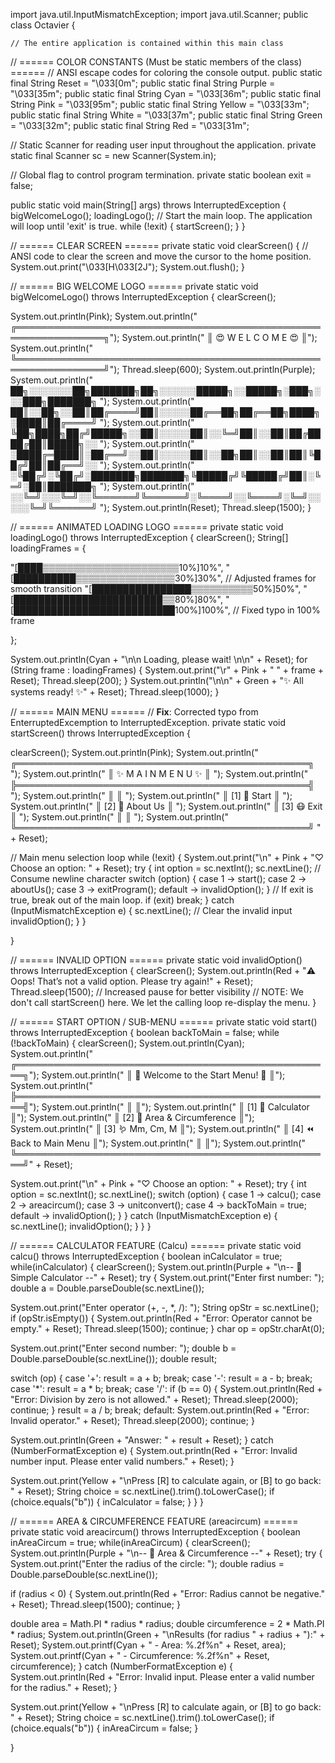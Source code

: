import java.util.InputMismatchException;
   import java.util.Scanner;
   public class Octavier {
   
    // The entire application is contained within this main class
  // ====== COLOR CONSTANTS (Must be static members of the class) ======
  // ANSI escape codes for coloring the console output.
  public static final String Reset = "\033[0m";
  public static final String Purple = "\033[35m";
  public static final String Cyan = "\033[36m";
  public static final String Pink = "\033[95m";
  public static final String Yellow = "\033[33m";
  public static final String White = "\033[37m";
  public static final String Green = "\033[32m";
  public static final String Red = "\033[31m";
  
  // Static Scanner for reading user input throughout the application.
  private static final Scanner sc = new Scanner(System.in);
  
  // Global flag to control program termination.
  private static boolean exit = false;

  public static void main(String[] args) throws InterruptedException {
      bigWelcomeLogo();
      loadingLogo();
      // Start the main loop. The application will loop until 'exit' is true.
      while (!exit) {
          startScreen();
      }
  }
  
  // ====== CLEAR SCREEN ======
  private static void clearScreen() {
      // ANSI code to clear the screen and move the cursor to the home position.
      System.out.print("\033[H\033[2J");
      System.out.flush();
  }
  
  
  // ====== BIG WELCOME LOGO ======
  private static void bigWelcomeLogo() throws InterruptedException {
      clearScreen();
      
   System.out.println(Pink);
      System.out.println("     ╔════════════════════════════════════════════════════════════════╗");
      System.out.println("     ║                   😍 W E L C O M E 😍                         ║");
      System.out.println("     ╚════════════════════════════════════════════════════════════════╝");
      Thread.sleep(600);
      System.out.println(Purple); 
      System.out.println("    ██╗░░░░░░░██╗███████╗██╗░░░░░░█████╗░░█████╗░███╗░░░███╗███████╗ ");
      System.out.println("    ██║░░██╗░░██║██╔════╝██║░░░░░██╔══██╗██╔══██╗████╗░████║██╔════╝ ");
      System.out.println("    ╚██╗████╗██╔╝█████╗░░██║░░░░░██║░░╚═╝██║░░██║██╔████╔██║█████╗░░ ");
      System.out.println("    ░████╔═████║░██╔══╝░░██║░░░░░██║░░██╗██║░░██║██║╚██╔╝██║██╔══╝░░ ");
      System.out.println("    ░╚██╔╝░╚██╔╝░███████╗███████╗╚█████╔╝╚█████╔╝██║░╚═╝░██║███████╗ ");
      System.out.println("    ░░╚═╝░░░╚═╝░░╚══════╝╚══════╝░╚════╝░░╚════╝░╚═╝░░░░░╚═╝╚══════╝ ");
      System.out.println(Reset);
      Thread.sleep(1500);
  }

  // ====== ANIMATED LOADING LOGO ======
  private static void loadingLogo() throws InterruptedException {
      clearScreen();
      String[] loadingFrames = {
          
 "[████▒▒▒▒▒▒▒▒▒▒▒▒▒▒▒▒▒▒▒▒▒▒10%]10%", 
          "[██████████▒▒▒▒▒▒▒▒▒▒▒▒▒▒▒▒30%]30%",   // Adjusted frames for smooth transition
          "[████████████████▒▒▒▒▒▒▒▒▒▒50%]50%", 
          "[████████████████████████▒▒80%]80%", 
          "[██████████████████████████100%]100%",  // Fixed typo in 100% frame
          
 };
      
   System.out.println(Cyan + "\n\n Loading, please wait! \n\n" + Reset);
      for (String frame : loadingFrames) {
          System.out.print("\r" + Pink + "   " + frame + Reset);
          Thread.sleep(200);
      }
      System.out.println("\n\n" + Green + "✨ All systems ready! ✨" + Reset);
      Thread.sleep(1000);
  }
  
  // ====== MAIN MENU ======
  // **Fix**: Corrected typo from EnterruptedExcemption to InterruptedException.
  private static void startScreen() throws InterruptedException { 
      
  clearScreen();
      System.out.println(Pink);
      System.out.println("    ╔═══════════════════════════════════════════════╗ ");
      System.out.println("    ║             ✨ M A I N  M E N U ✨           ║ ");
      System.out.println("    ╠═══════════════════════════════════════════════╣ ");
      System.out.println("    ║                                               ║ ");
      System.out.println("    ║              [1] 🤡 Start                    ║ ");
      System.out.println("    ║              [2] 🤫 About Us                  ║ ");
      System.out.println("    ║              [3] 😷 Exit                      ║ ");
      System.out.println("    ║                                               ║ ");
      System.out.println("    ╚═══════════════════════════════════════════════╝ " + Reset);
  
  // Main menu selection loop
      while (!exit) {
          System.out.print("\n" + Pink + "♡ Choose an option: " + Reset);
          try {
              int option = sc.nextInt();
              sc.nextLine(); // Consume newline character
              switch (option) {
                  case 1 -> start();
                  case 2 -> aboutUs();
                  case 3 -> exitProgram();
                  default -> invalidOption();
              }
              // If exit is true, break out of the main loop.
              if (exit) break; 
          } catch (InputMismatchException e) {
              sc.nextLine(); // Clear the invalid input
              invalidOption();
          }
      }
  
  }

  // ====== INVALID OPTION ======
  private static void invalidOption() throws InterruptedException {
      clearScreen();
      System.out.println(Red + "⚠️ Oops! That’s not a valid option. Please try again!" + Reset);
      Thread.sleep(1500); // Increased pause for better visibility
      // NOTE: We don't call startScreen() here. We let the calling loop re-display the menu.
  }

  // ====== START OPTION / SUB-MENU ======
  private static void start() throws InterruptedException {
      boolean backToMain = false;
      while (!backToMain) {
          clearScreen();
          System.out.println(Cyan);
          System.out.println("   ╔═══════════════════════════════════════════════════╗");
          System.out.println("   ║         🥳 Welcome to the Start Menu! 🥳         ║");
          System.out.println("   ╠═══════════════════════════════════════════════════╣");
          System.out.println("   ║                                                   ║");
          System.out.println("   ║              [1] 🧪 Calculator                   ║");
          System.out.println("   ║              [2] 📏 Area & Circumference         ║");
          System.out.println("   ║              [3] 🪱 Mm, Cm, M                    ║");
          System.out.println("   ║              [4] ⏪ Back to Main Menu            ║");
          System.out.println("   ║                                                   ║");
          System.out.println("   ╚═══════════════════════════════════════════════════╝" + Reset);
      
   System.out.print("\n" + Pink + "♡ Choose an option: " + Reset);
          try {
              int option = sc.nextInt();
              sc.nextLine(); 
              switch (option) {
                  case 1 -> calcu();
                  case 2 -> areacircum();
                  case 3 -> unitconvert();
                  case 4 -> backToMain = true;
                  default -> invalidOption();
              }
          } catch (InputMismatchException e) {
              sc.nextLine();
              invalidOption();
          }
      }
  }
  
  // ====== CALCULATOR FEATURE (Calcu) ======
  private static void calcu() throws InterruptedException {
      boolean inCalculator = true;
      while(inCalculator) {
          clearScreen();
          System.out.println(Purple + "\n-- 🧪 Simple Calculator --" + Reset);
          try {
              System.out.print("Enter first number: ");
              double a = Double.parseDouble(sc.nextLine());

   System.out.print("Enter operator (+, -, *, /): ");
              String opStr = sc.nextLine();
              if (opStr.isEmpty()) { 
                   System.out.println(Red + "Error: Operator cannot be empty." + Reset);
                   Thread.sleep(1500);
                   continue;
              }
              char op = opStr.charAt(0);

   System.out.print("Enter second number: ");
              double b = Double.parseDouble(sc.nextLine());
  double result;

  switch (op) {
                  case '+':
                      result = a + b;
                      break;
                  case '-':
                      result = a - b;
                      break;
                  case '*':
                      result = a * b;
                      break;
                  case '/':
                      if (b == 0) {
                          System.out.println(Red + "Error: Division by zero is not allowed." + Reset);
                          Thread.sleep(2000);
                          continue;
                      }
                      result = a / b;
                      break;
                  default:
                      System.out.println(Red + "Error: Invalid operator." + Reset);
                      Thread.sleep(2000);
                      continue;
              }

  System.out.println(Green + "Answer: " + result + Reset);
          } catch (NumberFormatException e) {
              System.out.println(Red + "Error: Invalid number input. Please enter valid numbers." + Reset);
          }
          
 System.out.print(Yellow + "\nPress [R] to calculate again, or [B] to go back: " + Reset);
          String choice = sc.nextLine().trim().toLowerCase();
          if (choice.equals("b")) {
              inCalculator = false;
          }
      }
  }

  // ====== AREA & CIRCUMFERENCE FEATURE (areacircum) ======
  private static void areacircum() throws InterruptedException {
  boolean inAreaCircum = true;
  while(inAreaCircum) {
      clearScreen();
      System.out.println(Purple + "\n-- 📏 Area & Circumference --" + Reset);
      try {
          System.out.print("Enter the radius of the circle: ");
          double radius = Double.parseDouble(sc.nextLine());

  if (radius < 0) {
              System.out.println(Red + "Error: Radius cannot be negative." + Reset);
              Thread.sleep(1500);
              continue;
          }

 double area = Math.PI * radius * radius;
          double circumference = 2 * Math.PI * radius;
  System.out.println(Green + "\nResults (for radius " + radius + "):" + Reset);
          System.out.printf(Cyan + "  - Area: %.2f%n" + Reset, area);
          System.out.printf(Cyan + "  - Circumference: %.2f%n" + Reset, circumference);
  } catch (NumberFormatException e) {
          System.out.println(Red + "Error: Invalid input. Please enter a valid number for the radius." + Reset);
      }
     
  System.out.print(Yellow + "\nPress [R] to calculate again, or [B] to go back: " + Reset);
      String choice = sc.nextLine().trim().toLowerCase();
      if (choice.equals("b")) {
          inAreaCircum = false;
     }

   }
